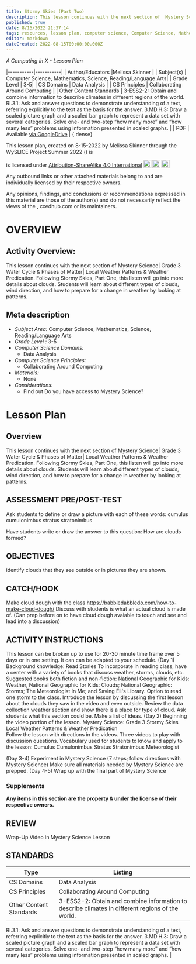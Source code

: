 ```yaml
---
title: Stormy Skies (Part Two)
description: This lesson continues with the next section of  Mystery Science| Grade 3 Water Cycle & Phases of Matter| Local Weather Patterns & Weather Predication.  Following Stormy Skies, Part One, this listen will go into more details about clouds.  Students will learn about different types of clouds, wind direction, and how to prepare for a change in weather by looking at patterns.
published: true
date: 8/15/2022 21:37:14
tags: resources, lesson plan, computer science, Computer Science, Mathematics, Science, Reading/Language Arts 
editor: markdown
dateCreated: 2022-08-15T00:00:00.000Z
---
```

*A Computing in X - Lesson Plan*

|-----------|-----------|
| Author/Educators |Melissa Skinner |
| Subject(s) | Computer Science, Mathematics, Science, Reading/Language Arts|
| Grade Level | 3-5|
| CS Domains | Data Analysis |
| CS Principles | Collaborating Around Computing |
| Other Content Standards | 3-ESS2-2: Obtain and combine information to describe climates in different regions of the world.
RI.3.1: Ask and answer questions to demonstrate understanding of a text, referring explicitly to the text as the basis for the answer.
3.MD.H.3: Draw a scaled picture graph and a scaled bar graph to represent a data set with several categories. Solve one- and two-step “how many more” and “how many less” problems using information presented in scaled graphs. | 
| PDF | Available [via GoogleDrive]() |
{.dense}






This lesson plan, created on 8-15-2022 by Melissa Skinner through the  WySLICE Project Summer 2022 () is  <p xmlns:cc="http://creativecommons.org/ns#" >  is licensed under <a href="http://creativecommons.org/licenses/by-sa/4.0/?ref=chooser-v1" target="_blank" rel="license noopener noreferrer" style="display:inline-block;">Attribution-ShareAlike 4.0 International<img style="height:22px!important;margin-left:3px;vertical-align:text-bottom;" src="https://mirrors.creativecommons.org/presskit/icons/cc.svg?ref=chooser-v1"><img style="height:22px!important;margin-left:3px;vertical-align:text-bottom;" src="https://mirrors.creativecommons.org/presskit/icons/by.svg?ref=chooser-v1"><img style="height:22px!important;margin-left:3px;vertical-align:text-bottom;" src="https://mirrors.creativecommons.org/presskit/icons/sa.svg?ref=chooser-v1"></a></p>


Any outbound links or other attached materials belong to and are individually licensed by their respective owners. 


Any opinions, findings, and conclusions or recommendations expressed in this material are those of the author(s) and do not necessarily reflect the views of the , cxedhub.com or its maintainers.


# OVERVIEW
## Activity Overview:  
This lesson continues with the next section of  Mystery Science| Grade 3 Water Cycle & Phases of Matter| Local Weather Patterns & Weather Predication.  Following Stormy Skies, Part One, this listen will go into more details about clouds.  Students will learn about different types of clouds, wind direction, and how to prepare for a change in weather by looking at patterns.
## Meta description
+ *Subject Area:* Computer Science, Mathematics, Science, Reading/Language Arts 
+ *Grade Level :* 3-5 
+ *Computer Science Domains:*
   + Data Analysis
+ *Computer Science Principles:*
   + Collaborating Around Computing
+ *Materials:* 
   + None
+ *Considerations:*
   + Find out Do you have access to Mystery Science?


# Lesson Plan
## Overview
This lesson continues with the next section of  Mystery Science| Grade 3 Water Cycle & Phases of Matter| Local Weather Patterns & Weather Predication.  Following Stormy Skies, Part One, this listen will go into more details about clouds.  Students will learn about different types of clouds, wind direction, and how to prepare for a change in weather by looking at patterns.
## ASSESSMENT PRE/POST-TEST
Ask students to define or draw a picture with each of these words: 
cumulus
cumulonimbus
stratus
stratonimbus


Have students write or draw the answer to this question: How are clouds formed?
## OBJECTIVES
identify clouds that they see outside or in pictures they are shown.


## CATCH/HOOK
Make cloud dough with the class  https://babbledabbledo.com/how-to-make-cloud-dough/  Discuss with students is what an actual cloud is made of.
(Can prep before on to have cloud dough avaiable to touch and see and lead into a discussion)


## ACTIVITY INSTRUCTIONS
This lesson can be broken up to use for 20-30 minute time frame over 5 days or in one setting.  It can can be adapted to your schedule.
(Day 1) 
Background knowledge: Read Stories  To incorporate in reading class, have a center with a variety of books that discuss weather, storms, clouds, etc.  Suggested books both fiction and non-fiction:  National Geographic for Kids: Weather, National Geographic for Kids: Clouds; National Geographic: Storms; The Meteorologist In Me; and Saving Eli's Library. Option to read one storm to the class.
Introduce the lesson by discussing the first lesson about the clouds they saw in the video and even outside.  Review the data collection weather section and show there is a place for type of cloud.  Ask students what this section could be.  Make a list of ideas.
(Day 2)
Beginning the video portion of the lesson.  Mystery Science: Grade 3 Stormy Skies Local Weather Patterns & Weather Predication   
Follow the lesson with directions in the videos.  Three videos to play with discussion questions.
Vocabulary used for students to know and apply to the lesson: 
Cumulus
Cumulonimbus
Stratus
Stratonimbus
Meteorologist


(Day 3-4)
Experiment in Mystery Science (7 steps; follow directions with Mystery Science)  Make sure all materials needed by Mystery Science are prepped.
(Day 4-5)
Wrap up with the final part of Mystery Science


### Supplements
**Any items in this section are the property & under the license of their respective owners.**






## REVIEW
Wrap-Up Video in Mystery Science Lesson
## STANDARDS        
| Type | Listing | 
|-----------|-----------|
| CS Domains  | Data Analysis|
| CS Principles   | Collaborating Around Computing|
| Other Content Standards | 3-ESS2-2: Obtain and combine information to describe climates in different regions of the world.
RI.3.1: Ask and answer questions to demonstrate understanding of a text, referring explicitly to the text as the basis for the answer.
3.MD.H.3: Draw a scaled picture graph and a scaled bar graph to represent a data set with several categories. Solve one- and two-step “how many more” and “how many less” problems using information presented in scaled graphs.  |